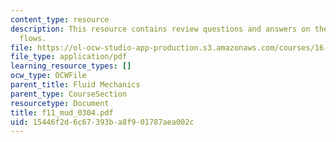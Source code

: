 ```yaml
---
content_type: resource
description: This resource contains review questions and answers on the topic of compressible
  flows.
file: https://ol-ocw-studio-app-production.s3.amazonaws.com/courses/16-01-unified-engineering-i-ii-iii-iv-fall-2005-spring-2006/15446f2d6c67393ba8f901787aea002c_f11_mud_0304.pdf
file_type: application/pdf
learning_resource_types: []
ocw_type: OCWFile
parent_title: Fluid Mechanics
parent_type: CourseSection
resourcetype: Document
title: f11_mud_0304.pdf
uid: 15446f2d-6c67-393b-a8f9-01787aea002c
---
```

